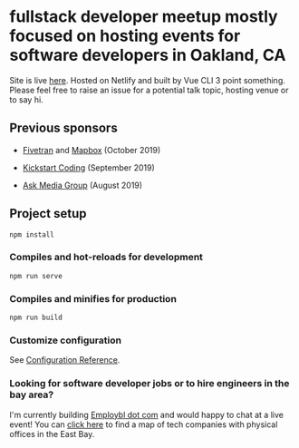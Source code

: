 # fullstack developer meetup mostly focused on hosting events for software developers in Oakland, CA

Site is live [here](https://fullstack-developer-meetup.netlify.com/#/). Hosted on Netlify and built by Vue CLI 3 point something. Please feel free to raise an issue for a potential talk topic, hosting venue or to say hi.

## Previous sponsors

- [Fivetran](https://fivetran.com/) and [Mapbox](https://www.mapbox.com/) (October 2019)

- [Kickstart Coding](https://kickstartcoding.com/) (September 2019)

- [Ask Media Group](https://www.askmediagroup.com/) (August 2019)

## Project setup
```
npm install
```

### Compiles and hot-reloads for development
```
npm run serve
```

### Compiles and minifies for production
```
npm run build
```

### Customize configuration
See [Configuration Reference](https://cli.vuejs.org/config/).

### Looking for software developer jobs or to hire engineers in the bay area?

I'm currently building [Employbl dot com](https://employbl.com/) and would happy to chat at a live event! You can [click here](https://employbl.com/companies-in-east-bay) to find a map of tech companies with physical offices in the East Bay.
